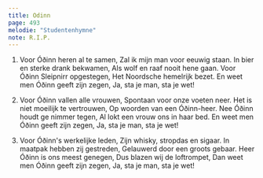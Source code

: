 ```yaml
---
title: Odinn
page: 493
melodie: "Studentenhymne"
note: R.I.P.
---  
```


1.  Voor Óðinn heren al te samen,
Zal ik mijn man voor eeuwig staan.
In bier en sterke drank bekwamen,
Als wolf en raaf nooit hene gaan.
Voor Óðinn Sleipnirr opgestegen,
Het Noordsche hemelrijk bezet.
En weet men Óðinn geeft zijn zegen,
Ja, sta je man, sta je wet!


2. Voor Óðinn vallen alle vrouwen,
Spontaan voor onze voeten neer.
Het is niet moeilijk te vertrouwen,
Op woorden van een Óðinn-heer.
Nee Óðinn houdt ge nimmer tegen,
Al lokt een vrouw ons in haar bed.
En weet men Óðinn geeft zijn zegen,
Ja, sta je man, sta je wet!


3. Voor Óðinn's werkelijke leden,
Zijn whisky, stropdas en sigaar.
In maatpak hebben zij gestreden,
Gelauwerd door een groots gebaar.
Heer Óðinn is ons meest genegen,
Dus blazen wij de loftrompet,
Dan weet men Óðinn geeft zijn zegen,
Ja, sta je man, sta je wet!